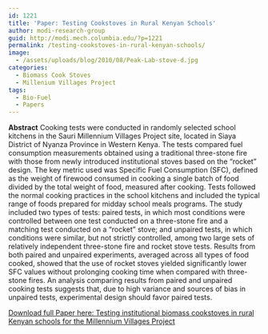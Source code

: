 ```yaml
---
id: 1221
title: 'Paper: Testing Cookstoves in Rural Kenyan Schools'
author: modi-research-group
guid: http://modi.mech.columbia.edu/?p=1221
permalink: /testing-cookstoves-in-rural-kenyan-schools/
image:
  - /assets/uploads/blog/2010/08/Peak-Lab-stove-d.jpg
categories:
  - Biomass Cook Stoves
  - Millenium Villages Project
tags:
  - Bio-Fuel
  - Papers
---
```

**Abstract** Cooking tests were conducted in randomly selected school kitchens in the Sauri Millennium Villages Project site, located in Siaya District of Nyanza Province in Western Kenya. The tests compared fuel consumption measurements obtained using a traditional three-stone fire with those from newly introduced institutional stoves based on the “rocket” design. The key metric used was Specific Fuel Consumption (SFC), defined as the weight of firewood consumed in cooking a single batch of food divided by the total weight of food, measured after cooking. Tests followed the normal cooking practices in the school kitchens and included the typical range of foods prepared for midday school meals programs. The study included two types of tests: paired tests, in which most conditions were controlled between one test conducted on a three-stone fire and a matching test conducted on a “rocket” stove; and unpaired tests, in which conditions were similar, but not strictly controlled, among two large sets of relatively independent three-stone fire and rocket stove tests. Results from both paired and unpaired experiments, averaged across all types of food cooked, showed that the use of rocket stoves yielded significantly lower SFC values without prolonging cooking time when compared with three-stone fires. An analysis comparing results from paired and unpaired cooking tests suggests that, due to high variance and sources of bias in unpaired tests, experimental design should favor paired tests. 

[Download full Paper here: Testing institutional biomass cookstoves in rural Kenyan schools for the Millennium Villages Project][1]

 [1]: /assets/uploads/blog/2013/06/Adkins-cookstove-Kenya-paper-Energy-for-S.D.-version-8.10.pdf